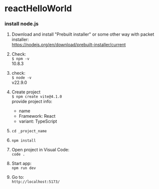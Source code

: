 # reactHelloWorld

### install node.js 

1. Download and install "Prebuilt installer" or some other way with packet installer:  
https://nodejs.org/en/download/prebuilt-installer/current

1. Check:  
`$ npm -v`  
10.8.3

1. check:  
`$ node -v`  
v22.9.0

1. Create project  
`$ npm create vite@4.1.0`  
provide project info:  
   - name
   - Framework: React
   - variant: TypeScript
1.   `cd _project_name`
1.   `npm install`
1. Open project in Visual Code:  
`code .`
1. Start app:  
`npm run dev`
1. Go to:  
`http://localhost:5173/`